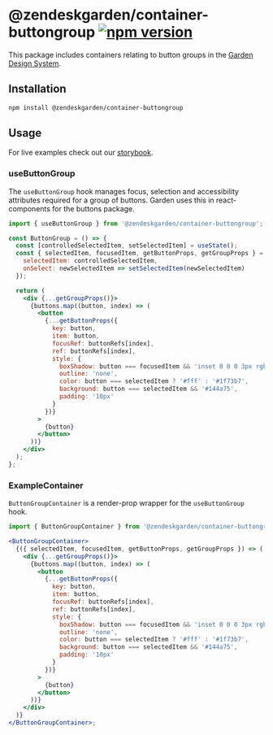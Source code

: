# @zendeskgarden/container-buttongroup [![npm version](https://img.shields.io/npm/v/@zendeskgarden/container-buttongroup.svg?style=flat-square)](https://www.npmjs.com/package/@zendeskgarden/container-buttongroup)

This package includes containers relating to button groups in the
[Garden Design System](https://zendeskgarden.github.io/).

## Installation

```sh
npm install @zendeskgarden/container-buttongroup
```

## Usage

For live examples check out our [storybook](https://zendeskgarden.github.io/react-containers?path=/story/buttongroup-container--buttongroupcontainer).

### useButtonGroup

The `useButtonGroup` hook manages focus, selection and accessibility attributes
required for a group of buttons. Garden uses this in react-components for the buttons package.

```jsx static
import { useButtonGroup } from '@zendeskgarden/container-buttongroup';

const ButtonGroup = () => {
  const [controlledSelectedItem, setSelectedItem] = useState();
  const { selectedItem, focusedItem, getButtonProps, getGroupProps } = useButtonGroup({
    selectedItem: controlledSelectedItem,
    onSelect: newSelectedItem => setSelectedItem(newSelectedItem)
  });

  return (
    <div {...getGroupProps()}>
      {buttons.map((button, index) => (
        <button
          {...getButtonProps({
            key: button,
            item: button,
            focusRef: buttonRefs[index],
            ref: buttonRefs[index],
            style: {
              boxShadow: button === focusedItem && 'inset 0 0 0 3px rgba(31,115,183, 0.35)',
              outline: 'none',
              color: button === selectedItem ? '#fff' : '#1f73b7',
              background: button === selectedItem && '#144a75',
              padding: '10px'
            }
          })}
        >
          {button}
        </button>
      ))}
    </div>
  );
};
```

### ExampleContainer

`ButtonGroupContainer` is a render-prop wrapper for the `useButtonGroup` hook.

```jsx static
import { ButtonGroupContainer } from '@zendeskgarden/container-buttongroup';

<ButtonGroupContainer>
  {({ selectedItem, focusedItem, getButtonProps, getGroupProps }) => (
    <div {...getGroupProps()}>
      {buttons.map((button, index) => (
        <button
          {...getButtonProps({
            key: button,
            item: button,
            focusRef: buttonRefs[index],
            ref: buttonRefs[index],
            style: {
              boxShadow: button === focusedItem && 'inset 0 0 0 3px rgba(31,115,183, 0.35)',
              outline: 'none',
              color: button === selectedItem ? '#fff' : '#1f73b7',
              background: button === selectedItem && '#144a75',
              padding: '10px'
            }
          })}
        >
          {button}
        </button>
      ))}
    </div>
  )}
</ButtonGroupContainer>;
```
